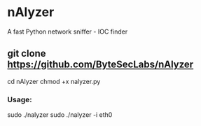 # nAlyzer
A fast Python network sniffer - IOC finder

## git clone https://github.com/ByteSecLabs/nAlyzer
cd nAlyzer
chmod +x nalyzer.py

### Usage:

sudo ./nalyzer
sudo ./nalyzer -i eth0

